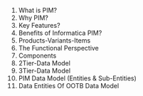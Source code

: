 1. What is PIM?    
2. Why PIM?   
3. Key Features?    
4. Benefits of Informatica PIM?   
5. Products-Variants-Items     
6. The Functional Perspective  
7. Components   
8. 2Tier-Data Model    
9. 3Tier-Data Model  
10. PIM Data Model (Entities & Sub-Entities)  
11. Data Entities Of OOTB Data Model   
